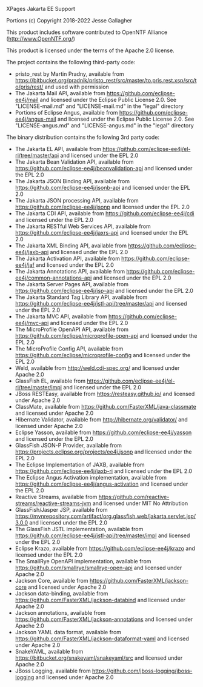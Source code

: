 XPages Jakarta EE Support

Portions (c) Copyright 2018-2022 Jesse Gallagher

This product includes software contributed to
OpenNTF Alliance (http://www.OpenNTF.org/)

This product is licensed under the terms of the Apache 2.0 license.

The project contains the following third-party code:

- pristo_rest by Martin Pradny, available from https://bitbucket.org/pradnik/pristo_rest/src/master/to.pris.rest.xsp/src/to/pris/rest/ and used with permission
- The Jakarta Mail API, available from https://github.com/eclipse-ee4j/mail and licensed under the Eclipse Public License 2.0. See "LICENSE-mail.md" and "LICENSE-mail.md" in the "legal" directory
- Portions of Eclipse Angus, available from https://github.com/eclipse-ee4j/angus-mail and licensed under the Eclipse Public License 2.0. See "LICENSE-angus.md" and "LICENSE-angus.md" in the "legal" directory

The binary distribution contains the following 3rd party code:

- The Jakarta EL API, available from https://github.com/eclipse-ee4j/el-ri/tree/master/api and licensed under the EPL 2.0
- The Jakarta Bean Validation API, available from https://github.com/eclipse-ee4j/beanvalidation-api and licensed under the EPL 2.0
- The Jakarta JSON Binding API, available from https://github.com/eclipse-ee4j/jsonb-api and licensed under the EPL 2.0
- The Jakarta JSON processing API, available from https://github.com/eclipse-ee4j/jsonp and licensed under the EPL 2.0
- The Jakarta CDI API, available from https://github.com/eclipse-ee4j/cdi and licensed under the EPL 2.0
- The Jakarta RESTful Web Services API, available from https://github.com/eclipse-ee4j/jaxrs-api and licensed under the EPL 2.0
- The Jakarta XML Binding API, available from https://github.com/eclipse-ee4j/jaxb-api and licensed under the EPL 2.0
- The Jakarta Activation API, available from https://github.com/eclipse-ee4j/jaf and licensed under the EPL 2.0
- The Jakarta Annotations API, available from https://github.com/eclipse-ee4j/common-annotations-api and licensed under the EPL 2.0
- The Jakarta Server Pages API, available from https://github.com/eclipse-ee4j/jsp-api and licensed under the EPL 2.0
- The Jakarta Standard Tag Library API, available from https://github.com/eclipse-ee4j/jstl-api/tree/master/api and licensed under the EPL 2.0
- The Jakarta MVC API, available from https://github.com/eclipse-ee4j/mvc-api and licensed under the EPL 2.0
- The MicroProfile OpenAPI API, available from https://github.com/eclipse/microprofile-open-api and licensed under the EPL 2.0
- The MicroProfile Config API, available from https://github.com/eclipse/microprofile-config and licensed under the EPL 2.0
- Weld, available from http://weld.cdi-spec.org/ and licensed under Apache 2.0
- GlassFish EL, available from https://github.com/eclipse-ee4j/el-ri/tree/master/impl and licensed under the EPL 2.0
- JBoss RESTEasy, available from https://resteasy.github.io/ and licensed under Apache 2.0
- ClassMate, available from https://github.com/FasterXML/java-classmate and licensed under Apache 2.0
- Hibernate Validator, available from http://hibernate.org/validator/ and licensed under Apache 2.0
- Eclipse Yasson, available from https://github.com/eclipse-ee4j/yasson and licensed under the EPL 2.0
- GlassFish JSON-P Provider, available from https://projects.eclipse.org/projects/ee4j.jsonp and licensed under the EPL 2.0
- The Eclipse Implementation of JAXB, available from https://github.com/eclipse-ee4j/jaxb-ri and licensed under the EPL 2.0
- The Eclipse Angus Activation implementation, available from https://github.com/eclipse-ee4j/angus-activation and licensed under the EPL 2.0
- Reactive Streams, available from https://github.com/reactive-streams/reactive-streams-jvm and licensed under MIT No Attribution
- GlassFish/Jasper JSP, available from https://mvnrepository.com/artifact/org.glassfish.web/jakarta.servlet.jsp/3.0.0 and licensed under the EPL 2.0
- The GlassFish JSTL implementation, available from https://github.com/eclipse-ee4j/jstl-api/tree/master/impl and licensed under the EPL 2.0
- Eclipse Krazo, available from https://github.com/eclipse-ee4j/krazo and licensed under the EPL 2.0
- The SmallRye OpenAPI implementation, available from https://github.com/smallrye/smallrye-open-api and licensed under Apache 2.0
- Jackson Core, available from https://github.com/FasterXML/jackson-core and licensed under Apache 2.0
- Jackson data-binding, available from https://github.com/FasterXML/jackson-databind and licensed under Apache 2.0
- Jackson annotations, available from https://github.com/FasterXML/jackson-annotations and licensed under Apache 2.0
- Jackson YAML data format, available from https://github.com/FasterXML/jackson-dataformat-yaml and licensed under Apache 2.0
- SnakeYAML, available from https://bitbucket.org/snakeyaml/snakeyaml/src and licensed under Apache 2.0
- JBoss Logging, available from https://github.com/jboss-logging/jboss-logging and licensed under Apache 2.0